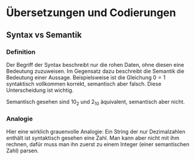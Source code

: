 # Übersetzungen und Codierungen
## Syntax vs Semantik
### Definition 
Der Begriff der Syntax beschreibt nur die rohen Daten, ohne diesen eine Bedeutung zuzuweisen.
Im Gegensatz dazu beschreibt die Semantik die Bedeutung einer Aussage.
Beispielsweise ist die Gleichung $0 = 1$ syntaktisch vollkommen korrekt, semantisch aber falsch.
Diese Unterscheidung ist wichtig.<be>

Semantisch gesehen sind $10_2$ und $2_10$ äquivalent, semantisch aber nicht.<br>

### Analogie
Hier eine wirklich grauenvolle Analogie: Ein String der nur Dezimalzahlen enthält ist syntaktisch gesehen
eine Zahl. Man kann aber nicht mit ihm rechnen, dafür muss man ihn zuerst zu einem Integer (einer semantischen Zahl)
parsen.